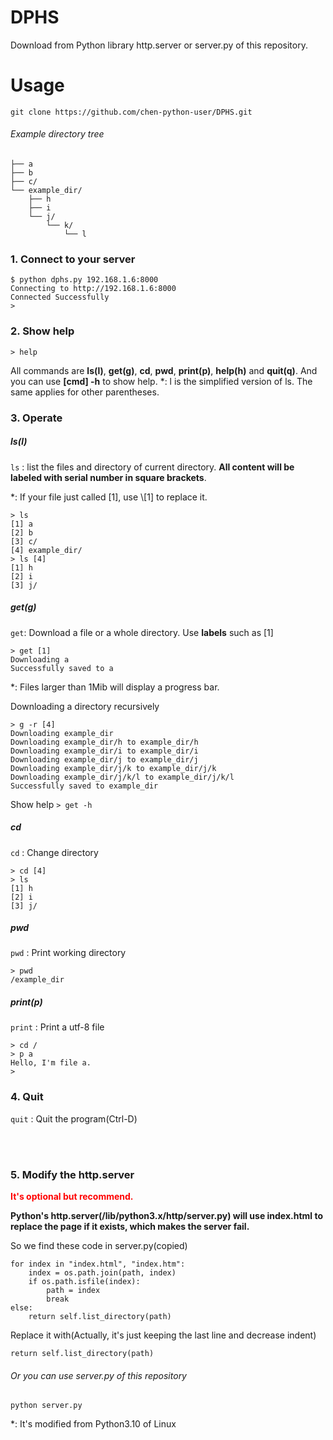 # DPHS
Download from Python library http.server or server.py of this repository.

# Usage

`git clone https://github.com/chen-python-user/DPHS.git`

###### Example directory tree
	├── a
	├── b
	├── c/
	└── example_dir/
	    ├── h
	    ├── i
	    └── j/
	        └── k/
	            └── l

### 1. Connect to your server
```
$ python dphs.py 192.168.1.6:8000
Connecting to http://192.168.1.6:8000
Connected Successfully
> 
```

### 2. Show help
```
> help
```
All commands are **ls(l)**, **get(g)**, **cd**, **pwd**, **print(p)**, **help(h)** and **quit(q)**.
And you can use **\[cmd\] -h** to show help.
\*: l is the simplified version of ls. The same applies for other parentheses.

### 3. Operate

##### ls(l)
`ls` : list the files and directory of current directory.
**All content will be labeled with serial number in square brackets**.

\*: If your file just called \[1\], use \\\[1\] to replace it.
```
> ls
[1] a
[2] b
[3] c/
[4] example_dir/
> ls [4]
[1] h
[2] i
[3] j/
```

##### get(g)
`get`: Download a file or a whole directory.
Use **labels** such as \[1\]
```
> get [1]
Downloading a
Successfully saved to a
```
\*: Files larger than 1Mib will display a progress bar.

Downloading a directory recursively
```
> g -r [4]
Downloading example_dir
Downloading example_dir/h to example_dir/h
Downloading example_dir/i to example_dir/i
Downloading example_dir/j to example_dir/j
Downloading example_dir/j/k to example_dir/j/k
Downloading example_dir/j/k/l to example_dir/j/k/l
Successfully saved to example_dir
```
Show help
`> get -h`


##### cd
`cd` : Change directory
```
> cd [4]
> ls
[1] h
[2] i
[3] j/
```

##### pwd
`pwd` : Print working directory
```
> pwd
/example_dir
```

##### print(p)
`print` : Print a utf-8 file
```
> cd /
> p a
Hello, I'm file a.
> 
```

### 4. Quit
`quit` : Quit the program(Ctrl-D)

<br><br>
### 5. Modify the http.server
**<span style="color:red">It's optional but recommend.</span>**

**Python's http.server(/lib/python3.x/http/server.py) will use index.html to replace the page if it exists, which makes the server fail.**

So we find these code in server.py(copied)
```python3
for index in "index.html", "index.htm":
    index = os.path.join(path, index)
    if os.path.isfile(index):
		path = index
		break
else:
	return self.list_directory(path)
```
Replace it with(Actually, it's just keeping the last line and decrease indent)
```python3
return self.list_directory(path)
```

###### Or you can use server.py of this repository
`python server.py`

\*: It's modified from Python3.10 of Linux

